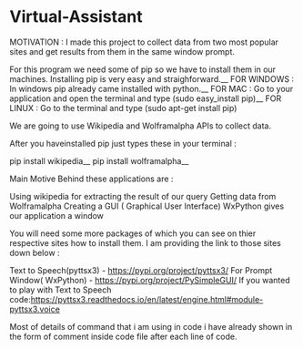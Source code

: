 # Virtual-Assistant
MOTIVATION : I made this project to collect data from two most popular sites and get results from them in the same window prompt.

For this program we need some of pip so we have to install them in our machines.
Installing pip is very easy and straighforward.__
FOR WINDOWS : In windows pip already came installed with python.__
FOR MAC : Go to your application and open the terminal and type (sudo easy_install pip)__
FOR LINUX : Go to the terminal and type (sudo apt-get install pip)

We are going to use Wikipedia and Wolframalpha APIs to collect data.

After you haveinstalled pip just types these in your terminal :

pip install wikipedia__
pip install wolframalpha__

Main Motive Behind these applications are :

Using wikipedia for extracting the result of our query
Getting data from Wolframalpha
Creating a GUI ( Graphical User Interface)
WxPython gives our application a window
                                          
You will need some more packages of which you can see on thier respective sites how to install them.
I am providing the link to those sites down below :

Text to Speech(pyttsx3) - https://pypi.org/project/pyttsx3/
For Prompt Window( WxPython) - https://pypi.org/project/PySimpleGUI/
If you wanted to play with Text to Speech code:https://pyttsx3.readthedocs.io/en/latest/engine.html#module-pyttsx3.voice
                                                  
    
Most of details of command that i am using in code i have already shown in the form of comment inside code file after each line of code. 
